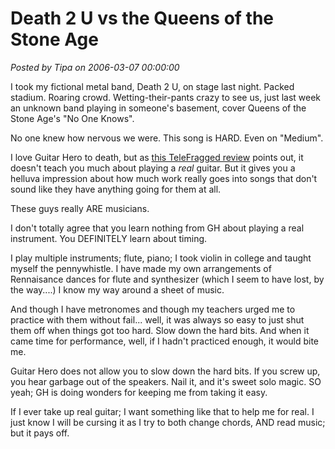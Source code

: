# Death 2 U vs the Queens of the Stone Age

*Posted by Tipa on 2006-03-07 00:00:00*

I took my fictional metal band, Death 2 U, on stage last night. Packed stadium. Roaring crowd. Wetting-their-pants crazy to see us, just last week an unknown band playing in someone's basement, cover Queens of the Stone Age's "No One Knows".

No one knew how nervous we were. This song is HARD. Even on "Medium".

I love Guitar Hero to death, but as [this TeleFragged review](http://www.telefragged.com/reviews/guitarhero/) points out, it doesn't teach you much about playing a *real* guitar. But it gives you a helluva impression about how much work really goes into songs that don't sound like they have anything going for them at all.

These guys really ARE musicians.

I don't totally agree that you learn nothing from GH about playing a real instrument. You DEFINITELY learn about timing.

I play multiple instruments; flute, piano; I took violin in college and taught myself the pennywhistle. I have made my own arrangements of Rennaisance dances for flute and synthesizer (which I seem to have lost, by the way....) I know my way around a sheet of music.

And though I have metronomes and though my teachers urged me to practice with them without fail... well, it was always so easy to just shut them off when things got too hard. Slow down the hard bits. And when it came time for performance, well, if I hadn't practiced enough, it would bite me.

Guitar Hero does not allow you to slow down the hard bits. If you screw up, you hear garbage out of the speakers. Nail it, and it's sweet solo magic. SO yeah; GH is doing wonders for keeping me from taking it easy.

If I ever take up real guitar; I want something like that to help me for real. I just know I will be cursing it as I try to both change chords, AND read music; but it pays off.
